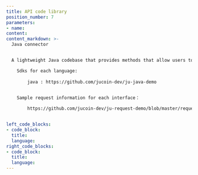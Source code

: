 ```yaml
---
title: API code library
position_number: 7
parameters:
- name:
content:
content_markdown: >-
  Java connector


  A lightweight Java codebase that provides methods that allow users to directly call the API。 

    Sdks for each language:
        
        java : https://github.com/jucoin-dev/ju-java-demo


    Sample request information for each interface：
        
        https://github.com/jucoin-dev/ju-request-demo/blob/master/request-ju.txt


left_code_blocks:
- code_block:
  title:
  language:
right_code_blocks:
- code_block:
  title:
  language:
---
```

